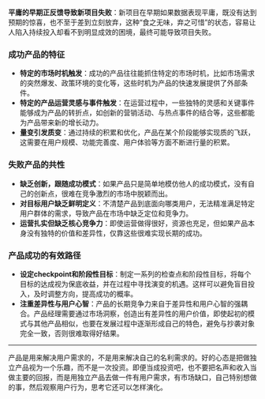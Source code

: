 **平庸的早期正反馈导致新项目失败**：新项目在早期如果数据表现平庸，既没有达到预期的惊喜，也不至于差到立刻放弃，这种“食之无味，弃之可惜”的状态，容易让人陷入持续投入却看不到明显成效的困境，最终可能导致项目失败。

### 成功产品的特征

- **特定的市场时机触发**：成功的产品往往能抓住特定的市场时机，比如市场需求的突然爆发、政策环境的变化等，这些时机为产品的快速发展提供了外部条件。
- **特定的产品运营灵感与事件触发**：在运营过程中，一些独特的灵感和关键事件能够成为产品的转折点，如创新的营销活动、与热点事件的结合等，这些都能为产品带来新的增长动力。
- **量变引发质变**：通过持续的积累和优化，产品在某个阶段能够实现质的飞跃，这需要在用户规模、功能完善度、用户体验等方面不断进行量的积累。

### 失败产品的共性

- **缺乏创新，跟随成功模式**：如果产品只是简单地模仿他人的成功模式，没有自己的创新点，很难在竞争激烈的市场中脱颖而出。
- **对目标用户缺乏鲜明定义**：不清楚产品到底面向哪类用户，无法精准满足特定用户群体的需求，导致产品在市场中缺乏定位和竞争力。
- **运营扎实但缺乏核心竞争力**：即使运营做得很好，资源也充足，但如果产品本身没有独特的价值和差异性，仅靠这些很难实现长期的成功。

### 产品成功的有效路径

- **设定checkpoint和阶段性目标**：制定一系列的检查点和阶段性目标，将每个目标的达成视为保底收益，并在过程中寻找演变的机遇。这样可以避免盲目投入，及时调整方向，提高成功的概率。
- **注重差异性与用户心智**：产品的长期竞争力来自于差异性和用户心智的强耦合。产品经理需要通过市场洞察，创造出有差异性的用户价值，即使起初的模式与其他产品相似，也要在发展过程中逐渐形成自己的特色，避免与抄袭对象完全一致，否则很难取得好结果。

---

产品是用来解决用户需求的，不是用来解决自己的名利需求的。好的心态是把做独立产品视为一个乐趣，而不是一次投资。即便当成投资吧，也不要把名声和收入当做主要的回报，而是用独立产品去做一件有用户需求，有市场缺口，自己特别想做的事，然后观察用户行为，思考它还可以怎样演化。

